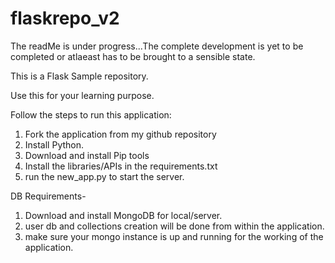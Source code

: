 # flaskrepo_v2

The readMe is under progress...The complete development is yet to be completed or atlaeast has to be brought to a sensible state. 

This is a Flask Sample repository. 

Use this for your learning purpose. 

Follow the steps to run this application:
1. Fork the application from my github repository
2. Install Python. 
3. Download and install Pip tools
4. Install the libraries/APIs in the requirements.txt
5. run the new_app.py to start the server. 

DB Requirements- 
1. Download and install MongoDB for local/server. 
2. user db and collections creation will be done from within the application. 
3. make sure your mongo instance is up and running for the working of the application. 

